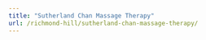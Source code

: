 ```yaml
---
title: "Sutherland Chan Massage Therapy"
url: /richmond-hill/sutherland-chan-massage-therapy/
---
```

